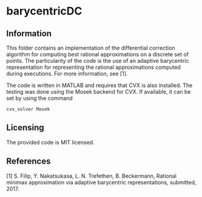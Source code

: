 barycentricDC
==============================================

## Information
This folder contains an implementation of the
differential correction algorithm for computing
best rational approximations on a discrete set
of points. The particularity of the code is the
use of an adaptive barycentric representation
for representing the rational approximations
computed during executions. For more information,
see [1].

The code is written in MATLAB and requires that
CVX is also installed. The testing was done using
the Mosek backend for CVX. If available, it can
be set by using the command
```
cvx_solver Mosek
```

## Licensing

The provided code is MIT licensed.

## References
[1] S. Filip, Y. Nakatsukasa, L. N. Trefethen, B. Beckermann, Rational minimax approximation via adaptive barycentric representations, submitted, 2017.

